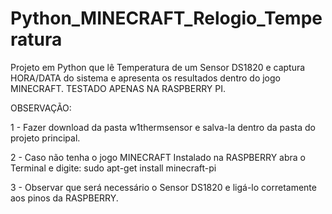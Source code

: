 # Python_MINECRAFT_Relogio_Temperatura
Projeto em Python que lê Temperatura de um Sensor DS1820 e captura HORA/DATA do sistema e apresenta os resultados dentro do jogo MINECRAFT. TESTADO APENAS NA RASPBERRY PI.

OBSERVAÇÃO: 

1 - Fazer download da pasta w1thermsensor e salva-la dentro da pasta do projeto principal.

2 - Caso não tenha o jogo MINECRAFT Instalado na RASPBERRY abra o Terminal e digite: sudo apt-get install minecraft-pi

3 - Observar que será necessário o Sensor DS1820 e ligá-lo corretamente aos pinos da RASPBERRY.



